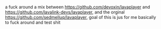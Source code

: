 a fuck around a mix between https://github.com/devoxin/lavaplayer and https://github.com/lavalink-devs/lavaplayer, and the orginal https://github.com/sedmelluq/lavaplayer, goal of this is jus for me basically to fuck around and test shit 